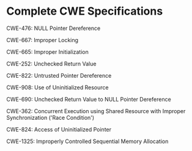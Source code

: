 

# Complete CWE Specifications

CWE-476: NULL Pointer Dereference

CWE-667: Improper Locking

CWE-665: Improper Initialization

CWE-252: Unchecked Return Value

CWE-822: Untrusted Pointer Dereference

CWE-908: Use of Uninitialized Resource

CWE-690: Unchecked Return Value to NULL Pointer Dereference

CWE-362: Concurrent Execution using Shared Resource with Improper Synchronization ('Race Condition')

CWE-824: Access of Uninitialized Pointer

CWE-1325: Improperly Controlled Sequential Memory Allocation
